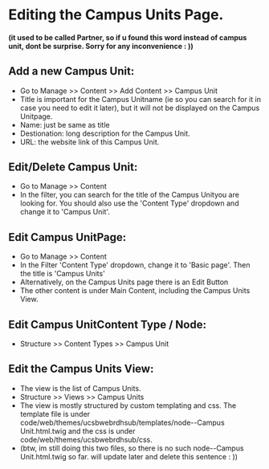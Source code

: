 # Editing the Campus Units Page.
#### (it used to be called Partner, so if u found this word instead of campus unit, dont be surprise. Sorry for any inconvenience : ))

## Add a new Campus Unit:
- Go to Manage >> Content >> Add Content >> Campus Unit
- Title is important for the Campus Unitname (ie so you can search for it in case you need to edit it later), but it will not be displayed on the Campus Unitpage.
- Name: just be same as title
- Destionation: long description for the Campus Unit.  
- URL: the website link of this Campus Unit.
  
## Edit/Delete Campus Unit:
- Go to Manage >> Content
- In the filter, you can search for the title of the Campus Unityou are looking for.  You should also use the 'Content Type' dropdown and change it to 'Campus Unit'.  

## Edit Campus UnitPage:  
- Go to Manage >> Content
- In the Filter 'Content Type' dropdown, change it to 'Basic page'.  Then the title is 'Campus Units'  
- Alternatively, on the Campus Units page there is an Edit Button
- The other content is under Main Content, including the Campus Units View.


## Edit Campus UnitContent Type / Node:
- Structure >> Content Types >> Campus Unit

## Edit the Campus Units View:
- The view is the list of Campus Units.
- Structure >> Views >> Campus Units
- The view is mostly structured by custom templating and css.  The template file is under code/web/themes/ucsbwebrdhsub/templates/node--Campus Unit.html.twig and the css is under  code/web/themes/ucsbwebrdhsub/css.
- (btw, im still doing this two files, so there is no such node--Campus Unit.html.twig so far. will update later and delete this sentence : ))

